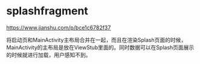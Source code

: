 # splashfragment
https://www.jianshu.com/p/bce1c6782f37

将启动页和MainActivity主布局合并在一起，而且在渲染Splash页面的时候，MainActivity的主布局是放在ViewStub里面的。同时数据可以在Splash页面展示的时候就进行加载，用户感知不到。
